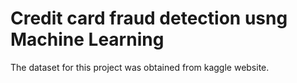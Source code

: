# Credit card fraud detection usng Machine Learning

The dataset for this project was obtained from kaggle website.
